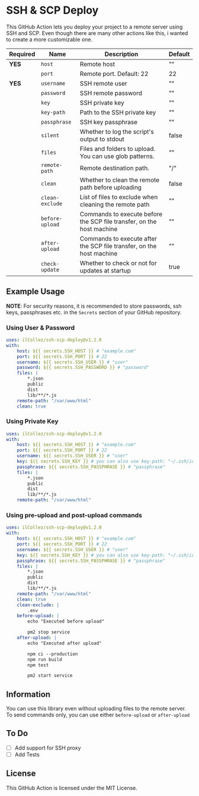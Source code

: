 # SSH & SCP Deploy
This GitHub Action lets you deploy your project to a remote server using SSH and SCP. Even though there are many other actions like this, i wanted to create a more customizable one.

| Required | Name              | Description                                                            | Default   |
|----------|-------------------|------------------------------------------------------------------------|-----------|
| **YES**  | `host`            | Remote host                                                            | ""        |
|          | `port`            | Remote port. Default: 22                                               | 22        |
| **YES**  | `username`        | SSH remote user                                                        | ""        |
|          | `password`        | SSH remote password                                                    | ""        |
|          | `key`             | SSH private key                                                        | ""        |
|          | `key-path`        | Path to the SSH private key                                            | ""        |
|          | `passphrase`      | SSH key passphrase                                                     | ""        |
|          | `silent`          | Whether to log the script's output to stdout                           | false     |
|          | `files`           | Files and folders to upload. You can use glob patterns.                | ""        |
|          | `remote-path`     | Remote destination path.                                               | "/"       |
|          | `clean`           | Whether to clean the remote path before uploading                      | false     |
|          | `clean-exclude`   | List of files to exclude when cleaning the remote path                 | ""        |
|          | `before-upload`   | Commands to execute before the SCP file transfer, on the host machine  | ""        |
|          | `after-upload`    | Commands to execute after the SCP file transfer, on the host machine   | ""        |
|          | `check-update`    | Whether to check or not for updates at startup                         | true      |

## Example Usage
**NOTE**: For security reasons, it is recommended to store passwords, ssh keys, passphrases etc. in the `Secrets` section of your GitHub repository.
### Using User & Password
```yaml
uses: ilCollez/ssh-scp-deploy@v1.2.0
with:
    host: ${{ secrets.SSH_HOST }} # "example.com"
    port: ${{ secrets.SSH_PORT }} # 22
    username: ${{ secrets.SSH_USER }} # "user"
    password: ${{ secrets.SSH_PASSWORD }} # "password"
    files: |
        *.json
        public
        dist
        lib/**/*.js
    remote-path: "/var/www/html"
    clean: true
```

### Using Private Key
```yaml
uses: ilCollez/ssh-scp-deploy@v1.2.0
with:
    host: ${{ secrets.SSH_HOST }} # "example.com"
    port: ${{ secrets.SSH_PORT }} # 22
    username: ${{ secrets.SSH_USER }} # "user"
    key: ${{ secrets.SSH_KEY }} # you can also use key-path: "~/.ssh/id_rsa"
    passphrase: ${{ secrets.SSH_PASSPHRASE }} # "passphrase"
    files: |
        *.json
        public
        dist
        lib/**/*.js
    remote-path: "/var/www/html"
```

### Using pre-upload and post-upload commands
```yaml
uses: ilCollez/ssh-scp-deploy@v1.2.0
with:
    host: ${{ secrets.SSH_HOST }} # "example.com"
    port: ${{ secrets.SSH_PORT }} # 22
    username: ${{ secrets.SSH_USER }} # "user"
    key: ${{ secrets.SSH_KEY }} # you can also use key-path: "~/.ssh/id_rsa"
    passphrase: ${{ secrets.SSH_PASSPHRASE }} # "passphrase"
    files: |
        *.json
        public
        dist
        lib/**/*.js
    remote-path: "/var/www/html"
    clean: true
    clean-exclude: |
        .env
    before-upload: |
        echo "Executed before upload"

        pm2 stop service
    after-upload: |
        echo "Executed after upload"

        npm ci --production
        npm run build
        npm test

        pm2 start service        
```

## Information
You can use this library even without uploading files to the remote server. To send commands only, you can use either `before-upload` or `after-upload`

## To Do
- [ ] Add support for SSH proxy
- [ ] Add Tests

## License
This GitHub Action is licensed under the MIT License.
